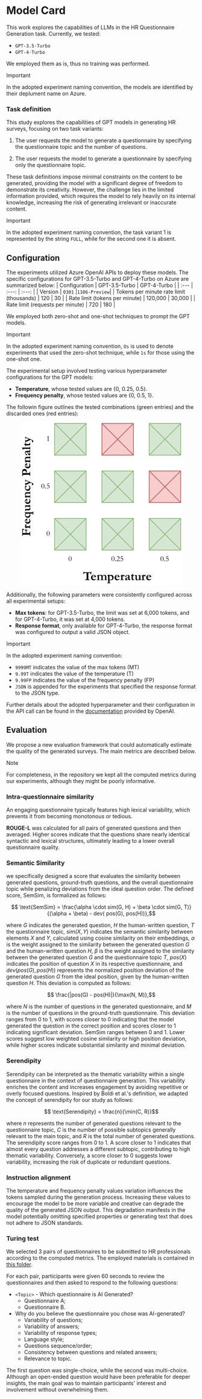 Model Card
==============================

This work explores the capabilities of LLMs in the HR Questionnaire Generation task. Currently, we tested:
- `GPT-3.5-Turbo`
- `GPT-4-Turbo`

We employed them as is, thus no training was performed.

> [!IMPORTANT]
> In the adopted experiment naming convention, the models are identified by their deplument name on Azure.

### Task definition

This study explores the capabilities of GPT models in generating HR surveys, focusing on two task variants:

1. The user requests the model to generate a questionnaire by specifying the questionnaire topic and the number of questions.

2. The user requests the model to generate a questionnaire by specifying only the questionnaire topic.

These task definitions impose minimal constraints on the content to be generated, providing the model with a significant degree of freedom to demonstrate its creativity. However, the challenge lies in the limited information provided, which requires the model to rely heavily on its internal knowledge, increasing the risk of generating irrelevant or inaccurate content.

> [!IMPORTANT]
> In the adopted experiment naming convention, the task variant 1 is represented by the string `FULL`, while for the second one it is absent.


## Configuration

The experiments utilized Azure OpenAI APIs to deploy these models. The specific configurations for GPT-3.5-Turbo and GPT-4-Turbo on Azure are summarized below:
| Configuration                            | GPT-3.5-Turbo | GPT-4-Turbo  |
| :---                                     | :---:         |    :---:     |
| Version                                  | `0301`        |`1106-Preview`|
| Tokens per minute rate limit (thousands) | 120           | 30           |
| Rate limit (tokens per minute)           | 120,000       | 30,000       |
| Rate limit (requests per minute)         | 720           | 180          |

We employed both zero-shot and one-shot techniques to prompt the GPT models.

> [!IMPORTANT]
> In the adopted experiment naming convention, `Os` is used to denote experiments that used the zero-shot technique, while `1s` for those using the one-shot one.


The experimental setup involved testing various hyperparameter configurations for the GPT models:
- **Temperature**, whose tested values are {0, 0.25, 0.5}. 
- **Frequency penalty**, whose tested values are {0, 0.5, 1}.

The followin figure outlines the tested combinations (green entries) and the discarded ones (red entries):

<p align="center">
  <img src="/figures/params.png" alt="params">
</p>

Additionally, the following parameters were consistently configured across all experimental setups:
- **Max tokens**: for GPT-3.5-Turbo, the limit was set at 6,000 tokens, and for GPT-4-Turbo, it was set at 4,000 tokens.
- **Response format**, only available for GPT-4-Turbo, the response format was configured to output a valid JSON object.

> [!IMPORTANT]
> In the adopted experiment naming convention:
> - `9999MT` indicates the value of the max tokens (MT)
> - `9.99T` indicates the value of the temperature (T)
> - `9.99FP` indicates the value of the frequency penalty (FP)
> - `JSON` is appended for the experiments that specified the response format to the JSON type.

Further details about the adopted hyperparameter and their configuration in the API call can be found in the [documentation](https://platform.openai.com/docs/api-reference/chat/create) provided by OpenAI. 


## Evaluation

We propose a new evaluation framework that could automatically estimate the quality of the generated surveys. The main metrics are described below. 

> [!NOTE]
> For completeness, in the repository we kept all the computed metrics during our experiments, although they might be poorly informative.

### Intra-questionnaire similarity
An engaging questionnaire typically features high lexical variability, which prevents it from becoming monotonous or tedious.

**ROUGE-L** was calculated for all pairs of generated questions and then averaged. Higher scores indicate that the questions share nearly identical syntactic and lexical structures, ultimately leading to a lower overall questionnaire quality.


### Semantic Similarity
we specifically designed a score that evaluates the similarity between generated questions, ground-truth questions, and the overall questionnaire topic while penalizing deviations from the ideal question order. The defined score, SemSim, is formalized as follows:
```math
    \text{SemSim} = \frac{\alpha \cdot sim(G, H) + \beta \cdot sim(G, T)}{(\alpha + \beta) - dev( pos(G), pos(H))},
```
where $G$ indicates the generated question, $H$ the human-written question, $T$ the questionnaire topic, $sim( X, Y)$ indicates the semantic similarity between elements $X$ and $Y$, calculated using cosine similarity on their embeddings, $\alpha$ is the weight assigned to the similarity between the generated question $G$ and the human-written question $H$, $\beta$ is the weight assigned to the similarity between the generated question $G$ and the questionnaire topic $T$, $pos(X)$ indicates the position of question $X$ in its respective questionnaire, and $dev( pos(G), pos(H))$ represents the normalized position deviation of the generated question $G$ from the ideal position, given by the human-written question $H$. This deviation is computed as follows:
```math
        \frac{|pos(G) - pos(H)|}{\max(N, M)},
```
where $N$ is the number of questions in the generated questionnaire, and $M$ is the number of questions in the ground-truth questionnaire. This deviation ranges from 0 to 1, with scores closer to 0 indicating that the model generated the question in the correct position and scores closer to 1 indicating significant deviation. SemSim ranges between 0 and 1. Lower scores suggest low weighted cosine similarity or high position deviation, while higher scores indicate substantial similarity and minimal deviation.


### Serendipity

Serendipity can be interpreted as the thematic variability within a single questionnaire in the context of questionnaire generation. This variability enriches the content and increases engagement by avoiding repetitive or overly focused questions. Inspired by Boldi et al.'s definition, we adapted the concept of serendipity for our study as follows:
```math
    \text{Serendipity} = \frac{n}{\min(C, R)}
```
where $n$ represents the number of generated questions relevant to the questionnaire topic, $C$ is the number of possible subtopics generally relevant to the main topic, and $R$ is the total number of generated questions. The serendipity score ranges from 0 to 1. A score closer to 1 indicates that almost every question addresses a different subtopic, contributing to high thematic variability. Conversely, a score closer to 0 suggests lower variability, increasing the risk of duplicate or redundant questions.


### Instruction alignment

The temperature and frequency penalty values variation influences the tokens sampled during the generation process. Increasing these values to encourage the model to be more variable and creative can degrade the quality of the generated JSON output. This degradation manifests in the model potentially omitting specified properties or generating text that does not adhere to JSON standards.

### Turing test

We selected 3 pairs of questionnaires to be submitted to HR professionals according to the computed metrics. The employed materials is contained in [this folder](results/turing_test/submitted).

For each pair, participants were given 60 seconds to review the questionnaires and then asked to respond to the following questions:

- `<Topic>` - Which questionnaire is AI Generated? 
    - Questionnaire A;
    - Questionnaire B.
-  Why do you believe the questionnaire you chose was AI-generated? 
    - Variability of questions;
    - Variability of answers;
    - Variability of response types;
    - Language style;
    - Questions sequence/order;
    - Consistency between questions and related answers;
    - Relevance to topic.

The first question was single-choice, while the second was multi-choice. Although an open-ended question would have been preferable for deeper insights, the main goal was to maintain participants' interest and involvement without overwhelming them.